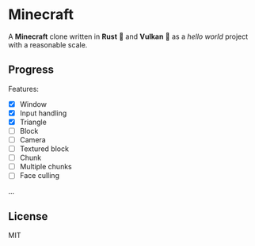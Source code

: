 # Minecraft

A **Minecraft** clone written in **Rust** :crab: and **Vulkan** :volcano: as a
_hello world_ project with a reasonable scale.

## Progress

Features:
- [x] Window
- [x] Input handling
- [x] Triangle
- [ ] Block
- [ ] Camera
- [ ] Textured block
- [ ] Chunk
- [ ] Multiple chunks
- [ ] Face culling

...

## License

MIT
